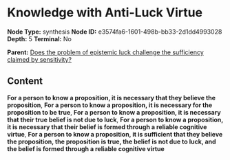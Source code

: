 # Knowledge with Anti-Luck Virtue

**Node Type:** synthesis
**Node ID:** e3574fa6-1601-498b-bb33-2d1dd4993028
**Depth:** 5
**Terminal:** No

**Parent:** [Does the problem of epistemic luck challenge the sufficiency claimed by sensitivity?](does-the-problem-of-epistemic-luck-challenge-the-sufficiency-claimed-by-sensitivity-antithesis-26472b00-2616-4848-b97a-b3c33b4cf840.md)

## Content

**For a person to know a proposition, it is necessary that they believe the proposition**, **For a person to know a proposition, it is necessary for the proposition to be true**, **For a person to know a proposition, it is necessary that their true belief is not due to luck**, **For a person to know a proposition, it is necessary that their belief is formed through a reliable cognitive virtue**, **For a person to know a proposition, it is sufficient that they believe the proposition, the proposition is true, the belief is not due to luck, and the belief is formed through a reliable cognitive virtue**
